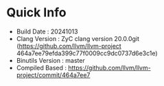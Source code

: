 # Quick Info
* Build Date : 20241013
* Clang Version : ZyC clang version 20.0.0git (https://github.com/llvm/llvm-project 464a7ee79efda399c77f0009cc9dc0737d6e3c1e)
* Binutils Version : master
* Compiled Based : https://github.com/llvm/llvm-project/commit/464a7ee7

